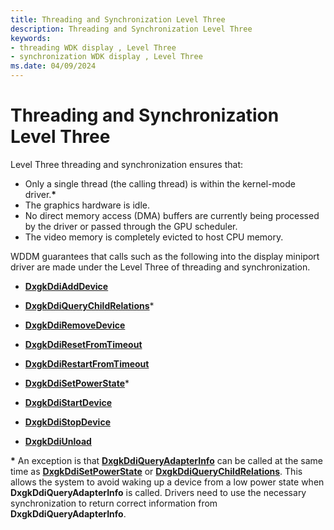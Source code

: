 ```yaml
---
title: Threading and Synchronization Level Three
description: Threading and Synchronization Level Three
keywords:
- threading WDK display , Level Three
- synchronization WDK display , Level Three
ms.date: 04/09/2024
---
```


# Threading and Synchronization Level Three

Level Three threading and synchronization ensures that:

* Only a single thread (the calling thread) is within the kernel-mode driver.**\***
* The graphics hardware is idle.
* No direct memory access (DMA) buffers are currently being processed by the driver or passed through the GPU scheduler.
* The video memory is completely evicted to host CPU memory.

WDDM guarantees that calls such as the following into the display miniport driver are made under the Level Three of threading and synchronization.

* [**DxgkDdiAddDevice**](/windows-hardware/drivers/ddi/dispmprt/nc-dispmprt-dxgkddi_add_device)

* [**DxgkDdiQueryChildRelations**](/windows-hardware/drivers/ddi/dispmprt/nc-dispmprt-dxgkddi_query_child_relations)*

* [**DxgkDdiRemoveDevice**](/windows-hardware/drivers/ddi/dispmprt/nc-dispmprt-dxgkddi_remove_device)

* [**DxgkDdiResetFromTimeout**](/windows-hardware/drivers/ddi/d3dkmddi/nc-d3dkmddi-dxgkddi_resetfromtimeout)

* [**DxgkDdiRestartFromTimeout**](/windows-hardware/drivers/ddi/d3dkmddi/nc-d3dkmddi-dxgkddi_restartfromtimeout)

* [**DxgkDdiSetPowerState**](/windows-hardware/drivers/ddi/dispmprt/nc-dispmprt-dxgkddi_set_power_state)*

* [**DxgkDdiStartDevice**](/windows-hardware/drivers/ddi/dispmprt/nc-dispmprt-dxgkddi_start_device)

* [**DxgkDdiStopDevice**](/windows-hardware/drivers/ddi/dispmprt/nc-dispmprt-dxgkddi_stop_device)

* [**DxgkDdiUnload**](/windows-hardware/drivers/ddi/dispmprt/nc-dispmprt-dxgkddi_unload)

**\*** An exception is that [**DxgkDdiQueryAdapterInfo**](/windows-hardware/drivers/ddi/d3dkmddi/nc-d3dkmddi-dxgkddi_queryadapterinfo) can be called at the same time as [**DxgkDdiSetPowerState**](/windows-hardware/drivers/ddi/dispmprt/nc-dispmprt-dxgkddi_set_power_state) or [**DxgkDdiQueryChildRelations**](/windows-hardware/drivers/ddi/dispmprt/nc-dispmprt-dxgkddi_query_child_relations). This allows the system to avoid waking up a device from a low power state when **DxgkDdiQueryAdapterInfo** is called. Drivers need to use the necessary synchronization to return correct information from **DxgkDdiQueryAdapterInfo**.
